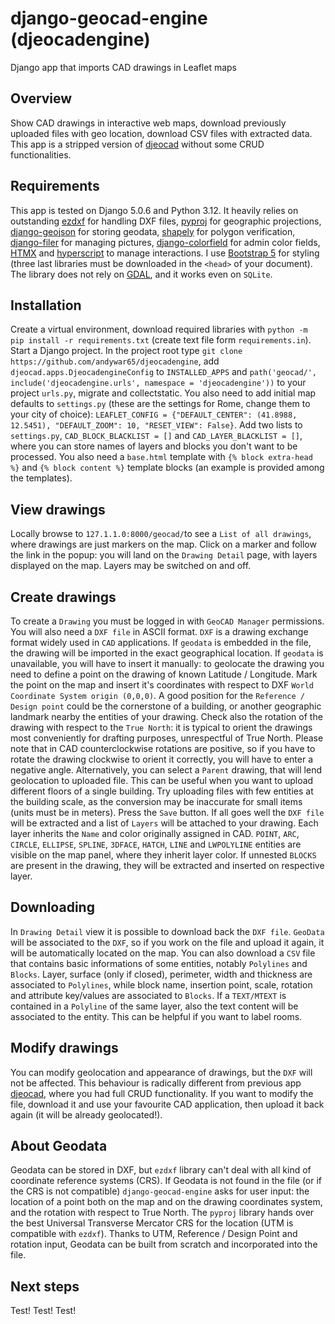 # django-geocad-engine (djeocadengine)
Django app that imports CAD drawings in Leaflet maps
## Overview
Show CAD drawings in interactive web maps, download previously uploaded files with geo location, download CSV files with extracted data. This app is a stripped version of [djeocad](https://github.com/andywar65/djeocad) without some CRUD functionalities.
## Requirements
This app is tested on Django 5.0.6 and Python 3.12. It heavily relies on outstanding [ezdxf](https://ezdxf.mozman.at/) for handling DXF files, [pyproj](https://pyproj4.github.io/pyproj/stable/) for geographic projections, [django-geojson](https://django-geojson.readthedocs.io/en/latest/) for storing geodata, [shapely](https://shapely.readthedocs.io/en/stable/manual.html) for polygon verification, [django-filer](https://django-filer.readthedocs.io/en/latest/) for managing pictures, [django-colorfield](https://github.com/fabiocaccamo/django-colorfield) for admin color fields, [HTMX](https://htmx.org) and [hyperscript](https://hyperscript.org) to manage interactions. I use [Bootstrap 5](https://getbootstrap.com/) for styling (three last libraries must be downloaded in the `<head>` of your document). The library does not rely on [GDAL](https://gdal.org), and it works even on `SQLite`.
## Installation
Create a virtual environment, download required libraries with `python -m pip install -r requirements.txt` (create text file form `requirements.in`). Start a Django project. In the project root type `git clone https://github.com/andywar65/djeocadengine`, add `djeocad.apps.DjeocadengineConfig` to `INSTALLED_APPS` and `path('geocad/', include('djeocadengine.urls', namespace = 'djeocadengine'))` to your project `urls.py`, migrate and collectstatic. You also need to add initial map defaults to `settings.py` (these are the settings for Rome, change them to your city of choice):
`LEAFLET_CONFIG = {"DEFAULT_CENTER": (41.8988, 12.5451), "DEFAULT_ZOOM": 10, "RESET_VIEW": False}`.
Add two lists to `settings.py`, `CAD_BLOCK_BLACKLIST = []` and `CAD_LAYER_BLACKLIST = []`, where you can store names of layers and blocks you don't want to be processed.
You also need a `base.html` template with `{% block extra-head %}` and `{% block content %}` template blocks (an example is provided among the templates).
## View drawings
Locally browse to `127.1.1.0:8000/geocad/`to see a `List of all drawings`, where drawings are just markers on the map. Click on a marker and follow the link in the popup: you will land on the `Drawing Detail` page, with layers displayed on the map. Layers may be switched on and off.
## Create drawings
To create a `Drawing` you must be logged in with `GeoCAD Manager` permissions. You will also need a `DXF file` in ASCII format. `DXF` is a drawing exchange format widely used in `CAD` applications.
If `geodata` is embedded in the file, the drawing will be imported in the exact geographical location. If `geodata` is unavailable, you will have to insert it manually: to geolocate the drawing you need to define a point on the drawing of known Latitude / Longitude. Mark the point on the map and insert it's coordinates with respect to DXF `World Coordinate System origin (0,0,0)`. A good position for the `Reference / Design point` could be the cornerstone of a building, or another geographic landmark nearby the entities of your drawing.
Check also the rotation of the drawing with respect to the `True North`: it is typical to orient the drawings most conveniently for drafting purposes, unrespectful of True North. Please note that in CAD counterclockwise rotations are positive, so if you have to rotate the drawing clockwise to orient it correctly, you will have to enter a negative angle.
Alternatively, you can select a `Parent` drawing, that will lend geolocation to uploaded file. This can be useful when you want to upload different floors of a single building.
Try uploading files with few entities at the building scale, as the conversion may be inaccurate for small items (units must be in meters).
Press the `Save` button. If all goes well the `DXF file` will be extracted and a list of `Layers` will be attached to your drawing. Each layer inherits the `Name` and color originally assigned in CAD. `POINT`, `ARC`, `CIRCLE`, `ELLIPSE`, `SPLINE`, `3DFACE`, `HATCH`, `LINE` and `LWPOLYLINE` entities are visible on the map panel, where they inherit layer color. If unnested `BLOCKS` are present in the drawing, they will be extracted and inserted on respective layer.
## Downloading
In `Drawing Detail` view it is possible to download back the `DXF file`. `GeoData` will be associated to the `DXF`, so if you work on the file and upload it again, it will be automatically located on the map.
You can also download a `CSV` file that contains basic informations of some entities, notably `Polylines` and `Blocks`. Layer, surface (only if closed), perimeter, width and thickness are associated to `Polylines`, while block name, insertion point, scale, rotation and attribute key/values are associated to `Blocks`. If a `TEXT/MTEXT` is contained in a `Polyline` of the same layer, also the text content will be associated to the entity. This can be helpful if you want to label rooms.
## Modify drawings
You can modify geolocation and appearance of drawings, but the `DXF` will not be affected. This behaviour is radically different from previous app [djeocad](https://github.com/andywar65/djeocad), where you had full CRUD functionality. If you want to modify the file, download it and use your favourite CAD application, then upload it back again (it will be already geolocated!).
## About Geodata
Geodata can be stored in DXF, but `ezdxf` library can't deal with all kind of coordinate reference systems (CRS). If Geodata is not found in the file (or if the CRS is not compatible) `django-geocad-engine` asks for user input: the location of a point both on the map and on the drawing coordinates system, and the rotation with respect to True North. The `pyproj` library hands over the best Universal Transverse Mercator CRS for the location (UTM is compatible with `ezdxf`). Thanks to UTM, Reference / Design Point and rotation input, Geodata can be built from scratch and incorporated into the file.
## Next steps
Test! Test! Test!
